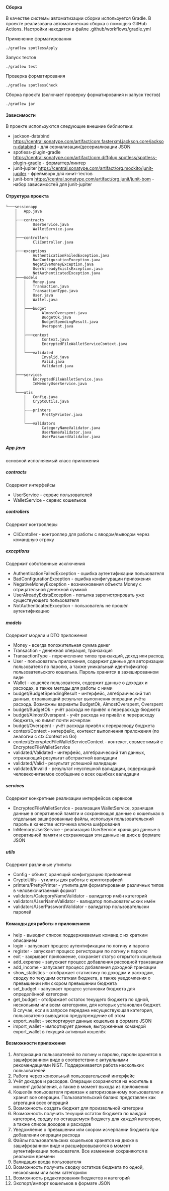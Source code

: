 #### Сборка
В качестве системы автоматизации сборки используется Gradle. В проекте реализована автоматическая сборка с помощью GitHub Actions. Настройки находятся в файле .github/workflows/gradle.yml

Применение форматирования
```
./gradlew spotlessApply
```

Запуск тестов
```
./gradlew test
```

Проверка форматирования
```
./gradlew spotlessCheck
```

Сборка проекта (включает проверку форматирования и запуск тестов)
```
./gradlew jar
```

#### Зависимости
В проекте используются следующие внешние библиотеки:
- jackson-databind https://central.sonatype.com/artifact/com.fasterxml.jackson.core/jackson-databind - для сериализации/десериализации JSON
- spotless-plugin-gradle https://central.sonatype.com/artifact/com.diffplug.spotless/spotless-plugin-gradle - форматтер/линтер
- junit-jupiter https://central.sonatype.com/artifact/org.mockito/junit-jupiter - фреймворк для юнит-тестов
- junit-bom https://central.sonatype.com/artifact/org.junit/junit-bom - набор зависимостей для junit-jupiter

#### Структура проекта
```
└───sessionapp
    │   App.java
    │
    ├───contracts
    │       UserService.java
    │       WalletService.java
    │
    ├───controllers
    │       CliController.java
    │
    ├───exceptions
    │       AuthenticationFailedException.java
    │       BadConfigurationException.java
    │       NegativeMoneyException.java
    │       UserAlreadyExistsException.java
    │       NotAuthenticatedException.java
    ├───models
    │   │   Money.java
    │   │   Transaction.java
    │   │   TransactionType.java
    │   │   User.java
    │   │   Wallet.java
    │   │
    │   ├───budget
    │   │       AlmostOverspent.java
    │   │       BudgetOk.java
    │   │       BudgetSpendingResult.java
    │   │       Overspent.java
    │   │
    │   ├───context
    │   │       Context.java
    │   │       EncryptedFileWalletServiceContext.java
    │   │
    │   └───validated
    │           Invalid.java
    │           Valid.java
    │           Validated.java
    │
    ├───services
    │       EncryptedFileWalletService.java
    │       InMemoryUserService.java
    │
    └───utis
        │   Config.java
        │   CryptoUtils.java
        │
        ├───printers
        │       PrettyPrinter.java
        │
        └───validators
                CategoryNameValidator.java
                UserNameValidator.java
                UserPasswordValidator.java
```

##### App.java
основной исполняемый класс приложения
##### contracts
Содержит интерфейсы
- UserService - сервис пользователей
- WalletService - сервис кошельков
##### controllers
Содержит контроллеры
- CliContoller - контроллер для работы с вводом/выводом через командную строку
##### exceptions
Содержит собственные исключения
- AuthenticationFailedException - ошибка аутентификации пользователя
- BadConfigurationException - ошибка конфигурации приложения
- NegativeMoneyException - возникновения объекта Money с отрицательной денежной суммой
- UserAlreadyExistsException - попытка зарегистрировать уже существующего пользователя
- NotAuthenticatedException - пользователь не прошёл аутентификацию
##### models
Содержит модели и DTO приложения
- Money - всегда положительная сумма денег
- Transaction - денежная операция, транзакция
- TransactionType - перечисление типов транзакций, доход или расход
- User - пользователь приложения, содержит данные для авторизации пользователя по паролю, а также уникальный идентификатор пользовательского кошелька. Пароль хранится в захешированном виде
- Wallet - кошелёк пользователя, содержит данные о доходах и расходах, а также методы для работы с ними
- budget/BudgetSpendingResult - интерфейс, алгебраический тип данных, отражающий результат выполнения операции учёта расхода. Возможны варианты BudgetOk, AlmostOverspent, Overspent
- budget/BudgetOk - учёт расхода не привёл к перерасходу бюджета
- budget/AlmostOverspent - учёт расхода не привёл к перерасходу бюджета, но лимит почти исчерпан
- budget/Overspent - учёт расхода привёл к перерасходу бюджета
- context/Context - интерфейс, контекст выполнения приложения (по аналогии с ctx.Context из Go)
- context/EncryptedFileWalletServiceContext - контекст, совместимый с EncryptedFileWalletService
- validated/Validated - интерфейс, алгебраический тип данных, отражающий результат абстрактной валидации
- validated/Valid - результат успешной валидации
- validated/Invalid - результат неуспешной валидации, содержащий человекочитаемое сообщение о всех ошибках валидации
##### services
Содержит конкретные реализации интерфейсов сервисов
- EncryptedFileWalletService - реализация WalletService, хранящая данные в оперативной памяти и сохраняющая данные о кошельках в отдельные зашифрованные файлы, используя пользовательский пароль в качестве источника ключа шифрования
- InMemoryUserService - реализация UserService хранящая данные в оперативной памяти и сохраняющая эти данные на диск в формате JSON
##### utils
Содержит различные утилиты
- Config - объект, хранящий конфигурацию приложения
- CryptoUtils - утилиты для работы с криптографией
- printers/PrettyPrinter - утилита для форматирования различных типов в человекочитаемый формат
- validators/CategoryNameValidator - валидатор имён категорий
- validators/UserNameValidator - валидатор пользовательских имён
- validators/UserPasswordValidator - валидатор пользовательски паролей

#### Команды для работы с приложением
- help - выводит список поддерживаемых команд с их кратким описанием
- login - запускает процесс аутентификации по логину и паролю
- register - запускает процесс регистрации по логину и паролю
- exit - закрывает приложение, сохраняет статус открытого кошелька
- add_expense - запускает процесс добавления расходной транзакции
- add_income - запускает процесс добавления доходной транзации
- show_statistics - отображает статистику по доходам и расходам, сводку по текущим остаткам бюджета, а также уведомления о превышении или скором превышении бюджета
- set_budget - запускает процесс установки бюджета для определённой категории
- get_budget - отображает остаток текущего бюджета по одной, нескольким или всем категориям, для которых установлен бюджет. В случае, если в запросе передана несуществующая категория, пользователю выводится предупреждение об этом
- export_wallet - экспортирует данные кошелька в формате JSON
- import_wallet - импортирует данные, выгруженные командой export_wallet в текущий активный кошелёк

#### Возможности приложения

1. Авторизация пользователей по логину и паролю, пароли хранятся в зашифрованном виде в соответствии с актуальными рекомендациями NIST. Поддерживается работа нескольких пользователей
2. Работа через консольный пользовательский интерфейс
3. Учёт доходов и расходов. Операции сохраняются на носитель в момент добавления, а также в момент выхода из приложения
4. Кошелёк пользователя привязан к авторизованному пользователю и хранит все операции. Пользовательский баланс представлен как агрегация всех операций
5. Возможность создать бюджет для произвольной категории
6. Возможность получить текущий остаток бюджета по каждой категории, сводку по оставшемуся бюджету для каждой категории, а также список доходов и расходов
7. Уведомление о превышении или скором исчерпании бюджета при добавлении операции расхода
8. Файлы пользовательских кошельков хранятся на диске в зашифрованном виде и расшифровываются в момент аутентификации пользователя. Все изменения сохраняются в реальном времени
9. Валидация ввода пользователя
10. Возможность получить сводку остатков бюджета по одной, нескольким или всем категориям
11. Возможность редактирования бюджетов и категорий
12. Экспорт/импорт кошельков в формате JSON
